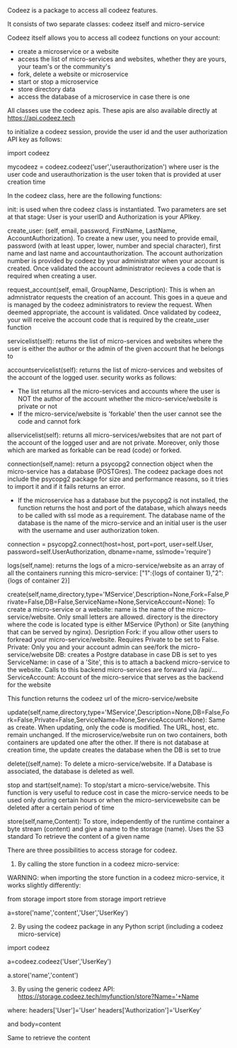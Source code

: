 Codeez is a package to access all codeez features.

It consists of two separate classes: codeez itself and micro-service

Codeez itself allows you to access all codeez functions on your account:
- create a microservice or a website
- access the list of micro-services and websites, whether they are yours, your team's or the community's
- fork, delete a website or microservice
- start or stop a microservice
- store directory data
- access the database of a microservice in case there is one

All classes use the codeez apis. These apis are also available directly at https://api.codeez.tech

to initialize a codeez session, provide the user id and the user authorization API key as follows:

import codeez

mycodeez = codeez.codeez('user','userauthorization') 
where user is the user code and userauthorization is the user token that is provided at user creation time

In the codeez class, here are the following functions:

init: is used when thre codeez class is instantiated. Two parameters are set at that stage: User is your userID and Authorization is your APIkey.

create_user: (self, email, password, FirstName, LastName, AccountAuthorization).
To create a new user, you need to provide email, password (with at least upper, lower, number and special character), first name and last name and accountauthorization.
The account authorization number is provided by codeez by your administrator when your account is created. Once validated the account administrator recieves a code that is required when creating a user.

request_account(self, email, GroupName, Description):
This is when an admnistrator requests the creation of an account. This goes in a queue and is managed by the codeez administrators to review the request. When deemed appropriate, the account is validated.
Once validated by codeez, your will receive the account code that is required by the create_user function

servicelist(self): returns the list of micro-services and websites where the user is either the author or the admin of the given account that he belongs to

accountservicelist(self): returns the list of micro-services and websites of the account of the logged user. security works as follows:
- The list returns all the micro-services and accounts where the user is NOT the author of the account whether the micro-service/website is private or not
- If the micro-service/website is 'forkable' then  the user cannot see the code and cannot fork

allservicelist(self): returns all micro-services/websites that are not part of the account of the logged user and are not private. Moreover, only those which are marked as forkable can be read (code) or forked.

connection(self,name): return a psycopg2 connection object when the micro-service has a database (POSTGres). The codeez package does not include the psycopg2 package for size and performance reasons, so it tries to import it and if it fails returns an error.
- If the microservice has a database but the psycopg2 is not installed, the function returns the host and port of the database, which always needs to be called with ssl mode as a requirement. The database name of the database is the name of the micro-service and an initial user is the user with the username and user authorization token.

connection = psycopg2.connect(host=host, port=port, user=self.User, password=self.UserAuthorization, dbname=name, sslmode='require')

logs(self,name): returns the logs of a micro-service/website as an array of all the containers running this micro-service:
["1":{logs of container 1},"2":{logs of container 2}]

create(self,name,directory,type='MService',Description=None,Fork=False,Private=False,DB=False,ServiceName=None,ServiceAccount=None):
To create a micro-service or a website:
name is the name of the micro-service/website. Only small letters are allowed.
directory is the directory where the code is located
type is either MService (Python) or Site (anything that can be served by nginx).
Desription
Fork: if you allow other users to forkread your micro-service/website. Requires Private to be set to False.
Private: Only you and your account admin can see/fork the micro-service/website
DB: creates a Postgre database in case DB is set to yes
ServiceName: in case of a 'Site', this is to attach a backend micro-service to the website. Calls to this backend micro-services are forward via /api/...
ServiceAccount: Account of the micro-service that serves as the backend for the website

This function returns the codeez url of the micro-service/website

update(self,name,directory,type='MService',Description=None,DB=False,Fork=False,Private=False,ServiceName=None,ServiceAccount=None):
Same as create. When updating, only the code is modified. The URL, host, etc. remain unchanged. If the microservice/website run on two containers, both containers are updated one after the other.
If there is not database at creation time, the update creates the database when the DB is set to true

delete((self,name):
To delete a micro-service/website. If a Database is associated, the database is deleted as well.

stop and start(self,name):
To stop/start a micro-service/website. This function is very useful to reduce cost in case the micro-service needs to be used only during certain hours or when the micro-servicewebsite can be deleted after a certain period of time

store(self,name,Content):
To store, independently of the runtime container a byte stream (content) and give a name to the storage (name). Uses the S3 standard
To retrieve the content of a given name

There are three possibilities to access storage for codeez.

1. By calling the store function in a codeez micro-service:

WARNING: when importing the store function in a codeez micro-service, it works slightly differently:

from storage import store
from storage import retrieve

a=store('name','content','User','UserKey')

2. By using the codeez package in any Python script (including a codeez micro-service)

import codeez

a=codeez.codeez('User','UserKey')

a.store('name','content')

3. By using the generic codeez API: https://storage.codeez.tech/myfunction/store?Name='+Name

where:
headers['User']='User'
headers['Authorization']='UserKey'

and body=content

Same to retrieve the content



